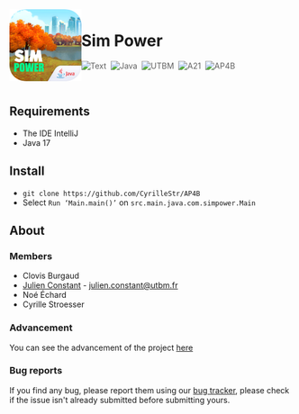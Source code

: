 <img align="left" height="128" src="https://raw.githubusercontent.com/CyrilleStr/AP4B/main/src/main/resources/com/simpower/assets/logo.png">

# Sim Power
> <p align="left">
> <img alt="Text" src="https://img.shields.io/badge/Simcity%20like%20game%20with%20power%20management-22272E?style=for-the-badge">&nbsp;
> <img alt="Java" src="https://img.shields.io/badge/Java-FF7F50?style=for-the-badge&logo=java&logoColor=white">&nbsp;
> <img alt="UTBM" src="https://img.shields.io/badge/UTBM-007BC0?style=for-the-badge">&nbsp;
> <img alt="A21" src="https://img.shields.io/badge/A21-FFD700?style=for-the-badge">&nbsp;
> <img alt="AP4B" src="https://img.shields.io/badge/AP4B-D3D3D3?style=for-the-badge">&nbsp;
> </p>

<br>

## Requirements
- The IDE IntelliJ
- Java 17

## Install
-	```git clone https://github.com/CyrilleStr/AP4B```
-	Select `Run ‘Main.main()’` on `src.main.java.com.simpower.Main`
## About
### Members
- Clovis Burgaud
- [Julien Constant](https://github.com/Juknum) - julien.constant@utbm.fr
- Noé Échard
- Cyrille Stroesser

### Advancement
You can see the advancement of the project [here](https://github.com/CyrilleStr/AP4B/projects/1)

### Bug reports
If you find any bug, please report them using our [bug tracker](https://github.com/CyrilleStr/AP4B/issues), please check if the issue isn't already submitted before submitting yours.

